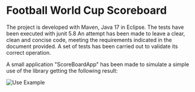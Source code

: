 # Football World Cup Scoreboard

The project is developed with Maven, Java 17 in Eclipse.
The tests have been executed with junit 5.8
An attempt has been made to leave a clear, clean and concise code, meeting the requirements indicated in the document provided.
A set of tests has been carried out to validate its correct operation.

A small application "ScoreBoardApp" has been made to simulate a simple use of the library getting the following result:

![Use Example](/useExample/sample-usage-test-case.png)



